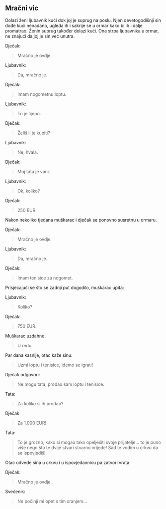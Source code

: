 ## Mračni vic

Dolazi ženi ljubavnik kući dok joj je suprug na poslu. Njen devetogodišnji sin dođe kući nenadano, ugleda ih i sakrije se u ormar kako bi ih i dalje promatrao. Ženin suprug također dolazi kući. Ona strpa ljubavnika u ormar, ne znajući da joj je sin već unutra. 

Dječak:
> Mračno je ovdje.

Ljubavnik:
> Da, mračno je.

Dječak:
>Imam nogometnu loptu.

Ljubavnik:
>To je lijepo.

Dječak:
>Želiš li je kupiti?

Ljubavnik:
>Ne, hvala.

Dječak:
>Moj tata je vani.

Ljubavnik:
>Ok, koliko?

Dječak:
>250 EUR.


Nakon nekoliko tjedana muškarac i dječak se ponovno susretnu u ormaru. 

Dječak:
>Mračno je ovdje.

Ljubavnik:
>Da, mračno je.

Dječak:
>Imam tenisice za nogomet.

Prisjećajući se što se zadnji put dogodilo, muškarac upita:

Ljubavnik:
>Koliko?

Dječak:
>750 EUR.

Muškarac uzdahne:
>U redu.


Par dana kasnije, otac kaže sinu:

>Uzmi loptu i tenisice, idemo se igrati!

Dječak odgovori:
>Ne mogu tata, prodao sam loptu i tenisice.

Tata:
>Za koliko si ih prodao?

Dječak
>Za 1.000 EUR!

Tata:
>To je grozno, kako si mogao tako opelješiti svoje prijatelje... to je puno više nego što te dvije stvari stvarno vrijede! Sad te vodim u crkvu da se ispovjediš!


Otac odvede sina u crkvu i u ispovjedaonicu pa zatvori vrata. 

Dječak:
>Mračno je ovdje.

Svećenik:
>Ne počinji mi opet s tim sranjem...